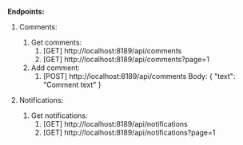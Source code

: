 **Endpoints:**

1) Comments:
    1) Get comments:
        1) [GET] http://localhost:8189/api/comments
        2) [GET] http://localhost:8189/api/comments?page=1
    2) Add comment:
        1) [POST] http://localhost:8189/api/comments
            Body: { "text": "Comment text" }
           
2) Notifications:
    1) Get notifications:
        1) [GET] http://localhost:8189/api/notifications
        2) [GET] http://localhost:8189/api/notifications?page=1
                
